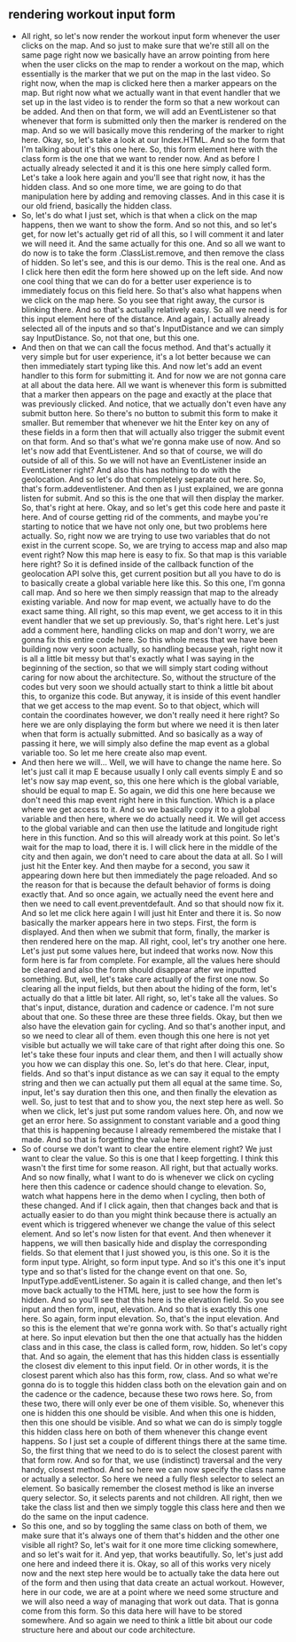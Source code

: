 ## rendering workout input form

- All right, so let's now render the workout input form whenever the user clicks on the map. And so just to make sure that we're still all on the same page right now we basically have an arrow pointing from here when the user clicks on the map to render a workout on the map, which essentially is the marker that we put on the map in the last video. So right now, when the map is clicked here then a marker appears on the map. But right now what we actually want in that event handler that we set up in the last video is to render the form so that a new workout can be added. And then on that form, we will add an EventListener so that whenever that form is submitted only then the marker is rendered on the map. And so we will basically move this rendering of the marker to right here. Okay, so, let's take a look at our Index.HTML. And so the form that I'm talking about it's this one here. So, this form element here with the class form is the one that we want to render now. And as before I actually already selected it and it is this one here simply called form. Let's take a look here again and you'll see that right now, it has the hidden class. And so one more time, we are going to do that manipulation here by adding and removing classes. And in this case it is our old friend, basically the hidden class. 
- So, let's do what I just set, which is that when a click on the map happens, then we want to show the form. And so not this, and so let's get, for now let's actually get rid of all this, so I will comment it and later we will need it. And the same actually for this one. And so all we want to do now is to take the form .ClassList.remove, and then remove the class of hidden. So let's see, and this is our demo. This is the real one. And as I click here then edit the form here showed up on the left side. And now one cool thing that we can do for a better user experience is to immediately focus on this field here. So that's also what happens when we click on the map here. So you see that right away, the cursor is blinking there. And so that's actually relatively easy. So all we need is for this input element here of the distance. And again, I actually already selected all of the inputs and so that's InputDistance and we can simply say InputDistance. So, not that one, but this one. 
- And then on that we can call the focus method. And that's actually it very simple but for user experience, it's a lot better because we can then immediately start typing like this. And now let's add an event handler to this form for submitting it. And for now we are not gonna care at all about the data here. All we want is whenever this form is submitted that a marker then appears on the page and exactly at the place that was previously clicked. And notice, that we actually don't even have any submit button here. So there's no button to submit this form to make it smaller. But remember that whenever we hit the Enter key on any of these fields in a form then that will actually also trigger the submit event on that form. And so that's what we're gonna make use of now. And so let's now add that EventListener. And so that of course, we will do outside of all of this. So we will not have an EventListener inside an EventListener right? And also this has nothing to do with the geolocation. And so let's do that completely separate out here. So, that's form.addeventlistener. And then as I just explained, we are gonna listen for submit. And so this is the one that will then display the marker. So, that's right at here. Okay, and so let's get this code here and paste it here. And of course getting rid of the comments, and maybe you're starting to notice that we have not only one, but two problems here actually. So, right now we are trying to use two variables that do not exist in the current scope. So, we are trying to access map and also map event right? Now this map here is easy to fix. So that map is this variable here right? So it is defined inside of the callback function of the geolocation API solve this, get current position but all you have to do is to basically create a global variable here like this. So this one, I'm gonna call map. And so here we then simply reassign that map to the already existing variable. And now for map event, we actually have to do the exact same thing. All right, so this map event, we get access to it in this event handler that we set up previously. So, that's right here. Let's just add a comment here, handling clicks on map and don't worry, we are gonna fix this entire code here. So this whole mess that we have been building now very soon actually, so handling because yeah, right now it is all a little bit messy but that's exactly what I was saying in the beginning of the section, so that we will simply start coding without caring for now about the architecture. So, without the structure of the codes but very soon we should actually start to think a little bit about this, to organize this code. But anyway, it is inside of this event handler that we get access to the map event. So to that object, which will contain the coordinates however, we don't really need it here right? So here we are only displaying the form but where we need it is then later when that form is actually submitted. And so basically as a way of passing it here, we will simply also define the map event as a global variable too. So let me here create also map event. 
- And then here we will... Well, we will have to change the name here. So let's just call it map E because usually I only call events simply E and so let's now say map event, so, this one here which is the global variable, should be equal to map E. So again, we did this one here because we don't need this map event right here in this function. Which is a place where we get access to it. And so we basically copy it to a global variable and then here, where we do actually need it. We will get access to the global variable and can then use the latitude and longitude right here in this function. And so this will already work at this point. So let's wait for the map to load, there it is. I will click here in the middle of the city and then again, we don't need to care about the data at all. So I will just hit the Enter key. And then maybe for a second, you saw it appearing down here but then immediately the page reloaded. And so the reason for that is because the default behavior of forms is doing exactly that. And so once again, we actually need the event here and then we need to call event.preventdefault. And so that should now fix it. And so let me click here again I will just hit Enter and there it is. So now basically the marker appears here in two steps. First, the form is displayed. And then when we submit that form, finally, the marker is then rendered here on the map. All right, cool, let's try another one here. Let's just put some values here, but indeed that works now. Now this form here is far from complete. For example, all the values here should be cleared and also the form should disappear after we inputted something. But, well, let's take care actually of the first one now. So clearing all the input fields, but then about the hiding of the form, let's actually do that a little bit later. All right, so, let's take all the values. So that's input, distance, duration and cadence or cadence. I'm not sure about that one. So these three are these three fields. Okay, but then we also have the elevation gain for cycling. And so that's another input, and so we need to clear all of them. even though this one here is not yet visible but actually we will take care of that right after doing this one. So let's take these four inputs and clear them, and then I will actually show you how we can display this one. So, let's do that here. Clear, input, fields. And so that's input distance as we can say it equal to the empty string and then we can actually put them all equal at the same time. So, input, let's say duration then this one, and then finally the elevation as well. So, just to test that and to show you, the next step here as well. So when we click, let's just put some random values here. Oh, and now we get an error here. So assignment to constant variable and a good thing that this is happening because I already remembered the mistake that I made. And so that is forgetting the value here. 
- So of course we don't want to clear the entire element right? We just want to clear the value. So this is one that I keep forgetting. I think this wasn't the first time for some reason. All right, but that actually works. And so now finally, what I want to do is whenever we click on cycling here then this cadence or cadence should change to elevation. So, watch what happens here in the demo when I cycling, then both of these changed. And if I click again, then that changes back and that is actually easier to do than you might think because there is actually an event which is triggered whenever we change the value of this select element. And so let's now listen for that event. And then whenever it happens, we will then basically hide and display the corresponding fields. So that element that I just showed you, is this one. So it is the form input type. Alright, so form input type. And so it's this one it's input type and so that's listed for the change event on that one. So, InputType.addEventListener. So again it is called change, and then let's move back actually to the HTML here, just to see how the form is hidden. And so you'll see that this here is the elevation field. So you see input and then form, input, elevation. And so that is exactly this one here. So again, form input elevation. So, that's the input elevation. And so this is the element that we're gonna work with. So that's actually right at here. So input elevation but then the one that actually has the hidden class and in this case, the class is called form, row, hidden. So let's copy that. And so again, the element that has this hidden class is essentially the closest div element to this input field. Or in other words, it is the closest parent which also has this form, row, class. And so what we're gonna do is to toggle this hidden class both on the elevation gain and on the cadence or the cadence, because these two rows here. So, from these two, there will only ever be one of them visible. So, whenever this one is hidden this one should be visible. And when this one is hidden, then this one should be visible. And so what we can do is simply toggle this hidden class here on both of them whenever this change event happens. So I just set a couple of different things there at the same time. So, the first thing that we need to do is to select the closest parent with that form row. And so for that, we use (indistinct) traversal and the very handy, closest method. And so here we can now specify the class name or actually a selector. So here we need a fully flesh selector to select an element. So basically remember the closest method is like an inverse query selector. So, it selects parents and not children. All right, then we take the class list and then we simply toggle this class here and then we do the same on the input cadence. 
- So this one, and so by toggling the same class on both of them, we make sure that it's always one of them that's hidden and the other one visible all right? So, let's wait for it one more time clicking somewhere, and so let's wait for it. And yep, that works beautifully. So, let's just add one here and indeed there it is. Okay, so all of this works very nicely now and the next step here would be to actually take the data here out of the form and then using that data create an actual workout. However, here in our code, we are at a point where we need some structure and we will also need a way of managing that work out data. That is gonna come from this form. So this data here will have to be stored somewhere. And so again we need to think a little bit about our code structure here and about our code architecture.